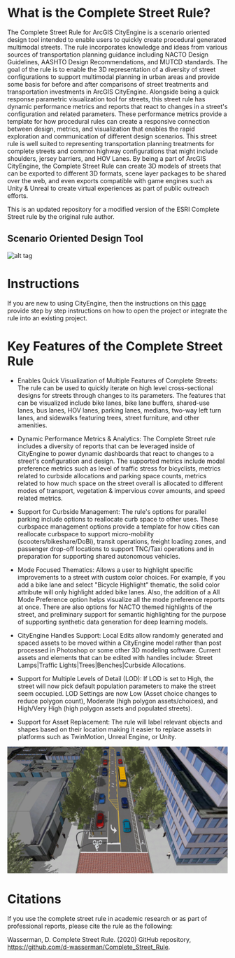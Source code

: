# What is the Complete Street Rule?
The Complete Street Rule for ArcGIS CityEngine is a scenario oriented design tool intended to enable users to quickly create procedural generated multimodal streets. The rule incorporates knowledge and ideas from various sources of transportation planning guidance including NACTO Design Guidelines, AASHTO Design Recommendations, and MUTCD standards. The goal of the rule is to enable the 3D representation of a diversity of street configurations to support multimodal planning in urban areas and provide some basis for before and after comparisons of street treatments and transportation investments in ArcGIS CityEngine. Alongside being a quick response parametric visualization tool for streets, this street rule has dynamic performance metrics and reports that react to changes in a street's configuration and related parameters. These performance metrics provide a template for how procedural rules can create a responsive connection between design, metrics, and visualization that enables the rapid exploration and communication of different design scenarios. This street rule is well suited to representing transportation planning treatments for complete streets and common highway configurations that might include shoulders, jersey barriers, and HOV Lanes. By being a part of ArcGIS CityEngine, the Complete Street Rule can create 3D models of streets that can be exported to different 3D formats, scene layer packages to be shared over the web, and even exports compatible with game engines such as Unity & Unreal to create virtual experiences as part of public outreach efforts. 

This is an updated repository for a modified version of the ESRI Complete Street rule by the original rule author.

## Scenario Oriented Design Tool

![alt tag](/images/CSRuleCEDemo.gif)

# Instructions

If you are new to using CityEngine, then the instructions on this [page](Instructions.md) provide step by step instructions on how to open the project or integrate the rule into an existing project. 


# Key Features of the Complete Street Rule

* Enables Quick Visualization of Multiple Features of Complete Streets: The rule can be used to quickly iterate on high level cross-sectional designs for streets through changes to its parameters. The features that can be visualized include bike lanes, bike lane buffers, shared-use lanes, bus lanes, HOV lanes, parking lanes, medians, two-way left turn lanes, and sidewalks featuring trees, street furniture, and other amenities. 

* Dynamic Performance Metrics & Analytics: The Complete Street rule includes a diversity of reports that can be leveraged inside of CityEngine to power dynamic dashboards that react to changes to a street's configuration and design. The supported metrics include modal preference metrics such as level of traffic stress for bicyclists, metrics related to curbside allocations and parking space counts, metrics related to how much space on the street overall is allocated to different modes of transport, vegetation & impervious cover amounts, and speed related metrics.  

* Support for Curbside Management: The rule's options for parallel parking include options to reallocate curb space to other uses. These curbspace management options provide a template for how cities can reallocate curbspace to support micro-mobility (scooters/bikeshare/DoBi), transit operations, freight loading zones, and passenger drop-off locations to support TNC/Taxi operations and in preparation for supporting shared autonomous vehicles.

* Mode Focused Thematics: Allows a user to highlight specific improvements to a street with custom color choices. For example, if you add a bike lane and select "Bicycle Highlight" thematic, the solid color attribute will only highlight added bike lanes. Also, the addition of a All Mode Preference option helps visualize all the mode preference reports at once. There are also options for NACTO themed highlights of the street, and preliminary support for semantic highlighting for the purpose of supporting synthetic data generation for deep learning models. 

* CityEngine Handles Support: Local Edits allow randomly generated and spaced assets to be moved within a CityEngine model rather than post processed in Photoshop or some other 3D modeling software. Current assets and elements that can be edited with handles include: Street Lamps|Traffic Lights|Trees|Benches|Curbside Allocations.

* Support for Multiple Levels of Detail (LOD): If LOD is set to High, the street will now pick default population parameters to make the street seem occupied. LOD Settings are now Low (Asset choice changes to reduce polygon count), Moderate (high polygon assets/choices), and High/Very High (high polygon assets and populated streets).

* Support for Asset Replacement: The rule will label relevant objects and shapes based on their location making it easier to replace assets in platforms such as TwinMotion, Unreal Engine, or Unity. 

[![alt tag](/images/Road_Diet_Update.jpg)](https://www.youtube.com/watch?v=6t4TYrB0TZ4)

# Citations
If you use the complete street rule in academic research or as part of professional reports, please cite the rule as the following: 


Wasserman, D. Complete Street Rule. (2020) GitHub repository, https://github.com/d-wasserman/Complete_Street_Rule.
